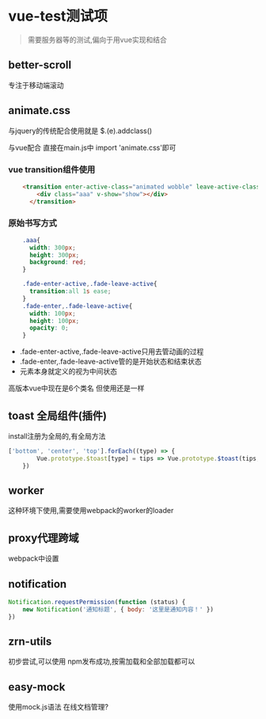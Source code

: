 # vue-test测试项

> 需要服务器等的测试,偏向于用vue实现和结合

## better-scroll
专注于移动端滚动
## animate.css
与jquery的传统配合使用就是 $.(e).addclass()
  
与vue配合 直接在main.js中 import 'animate.css'即可
 
### vue transition组件使用
 
```html
    <transition enter-active-class="animated wobble" leave-active-class="animated wobble">
        <div class="aaa" v-show="show"></div>
      </transition>
```
### 原始书写方式
```css
    .aaa{
      width: 300px;
      height: 300px;
      background: red;
    }

    .fade-enter-active,.fade-leave-active{
      transition:all 1s ease;
    }
    .fade-enter,.fade-leave-active{
      width: 100px;
      height: 100px;
      opacity: 0;
    }

```
* .fade-enter-active,.fade-leave-active只用去管动画的过程
* .fade-enter,.fade-leave-active管的是开始状态和结束状态
* 元素本身就定义的视为中间状态

高版本vue中现在是6个类名 但使用还是一样
## toast 全局组件(插件)
install注册为全局的,有全局方法
```js
['bottom', 'center', 'top'].forEach((type) => {
        Vue.prototype.$toast[type] = tips => Vue.prototype.$toast(tips, type)
    })
```
## worker 
这种环境下使用,需要使用webpack的worker的loader
## proxy代理跨域
webpack中设置
## notification
```js
Notification.requestPermission(function (status) {
    new Notification('通知标题', { body: '这里是通知内容！' })
})
```
## zrn-utils
初步尝试,可以使用 npm发布成功,按需加载和全部加载都可以

## easy-mock
使用mock.js语法 在线文档管理?
